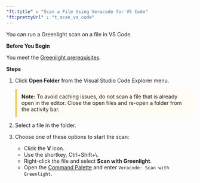 ```yaml
---
"ft:title" : "Scan a File Using Veracode for VS Code"
"ft:prettyUrl" : "t_scan_vs_code"
---
```

You can run a Greenlight scan on a file in VS Code.

<p font-size="13pt"><b>Before You Begin</b></p>

You meet the [Greenlight prerequisites](https://docs.veracode.com/r/Meet_Veracode_Greenlight_Prerequisites).

<p font-size="13pt"><b>Steps</b></p>

1.  Click **Open Folder** from the Visual Studio Code Explorer menu.

    <p style="background-color:#FFFCF3; padding: 12px; border-left: 5px solid #F7CD55;"><b>Note:</b> To avoid caching issues, do not scan a file that is already open in the editor. Close the open files and re-open a folder from the activity bar.</p>

2.  Select a file in the folder.

3.  Choose one of these options to start the scan:

    -   Click the **V** icon.
    -   Use the shortkey, Ctrl+Shift+\\.
    -   Right-click the file and select **Scan with Greenlight**.
    -   Open the [Command Palette](https://docs.veracode.com/r/Run_Veracode_for_VS_Code_Commands) and enter `Veracode: Scan with Greenlight`.